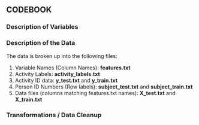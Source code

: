 ## CODEBOOK

### Description of Variables


### Description of the Data

The data is broken up into the following files:

1.  Variable Names (Column Names):  <b>features.txt</b>
2.  Activity Labels:  <b>activity_labels.txt</b>
3.  Activity ID data:  <b>y_test.txt</b> and <b>y_train.txt</b>
3.  Person ID Numbers (Row labels):  <b>subject_test.txt</b> and <b>subject_train.txt</b>
4.  Data files (columns matching features.txt names):  <b>X_test.txt</b> and <b>X_train.txt</b>


### Transformations / Data Cleanup
